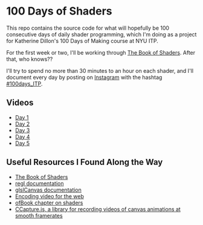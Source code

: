 # 100 Days of Shaders

This repo contains the source code for what will hopefully be 100 consecutive days of daily shader programming, which I'm doing as a project for Katherine Dillon's 100 Days of Making course at NYU ITP.

For the first week or two, I'll be working through [The Book of Shaders](https://thebookofshaders.com). After that, who knows??

I'll try to spend no more than 30 minutes to an hour on each shader, and I'll document every day by posting on [Instagram](https://www.instagram.com/orenorenorenoren/) with the hashtag [#100days_ITP](https://www.instagram.com/explore/tags/100days_ITP/).

## Videos

- [Day 1](https://www.instagram.com/p/BdbAsUiHM1X)
- [Day 2](https://www.instagram.com/p/BdeNrg6nauo)
- [Day 3](https://www.instagram.com/p/BdgIr8eHERt)
- [Day 4](https://www.instagram.com/p/Bdi2VgpHx88)
- [Day 5](https://www.instagram.com/p/BdlA_qIHGUw)

## Useful Resources I Found Along the Way

- [The Book of Shaders](https://thebookofshaders.com)
- [regl documentation](http://regl.party/api)
- [glslCanvas documentation](https://github.com/patriciogonzalezvivo/glslCanvas)
- [Encoding video for the web](https://gist.github.com/Vestride/278e13915894821e1d6f)
- [ofBook chapter on shaders](http://openframeworks.cc/ofBook/chapters/shaders.html)
- [CCapture.js, a library for recording videos of canvas animations at smooth framerates](https://github.com/spite/ccapture.js/)

